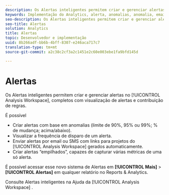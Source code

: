 ```yaml
---
description: Os Alertas inteligentes permitem criar e gerenciar alertas na Analysis Workspace, com visualização de alertas e contribuição de regras.
keywords: Implementação do Analytics, alerta, anomalias, anomalia, email, sms, várias métricas
seo-description: Os Alertas inteligentes permitem criar e gerenciar alertas na Analysis Workspace, com visualização de alertas e contribuição de regras.
seo-title: Alertas
solution: Analytics
title: Alertas
topic: Desenvolvedor e implementação
uuid: 8b266adf-bb6b-4bff-8307-e246aca717c7
translation-type: tm+mt
source-git-commit: a2c38c2cf3a2c1451e2c60e003ebe1fa9bfd145d

---
```



# Alertas

Os Alertas inteligentes permitem criar e gerenciar alertas no [!UICONTROL Analysis Workspace], completos com visualização de alertas e contribuição de regras.

É possível 

* Criar alertas com base em anomalias (limite de 90%, 95% ou 99%; % de mudança; acima/abaixo).
* Visualizar a frequência de disparo de um alerta.
* Enviar alertas por email ou SMS com links para projetos do [!UICONTROL Analysis Workspace] gerados automaticamente.
* Criar alertas “empilhados”, capazes de capturar várias métricas de uma só alerta.

É possível acessar esse novo sistema de Alertas em **[!UICONTROL Mais]** &gt; **[!UICONTROL Alertas]** em qualquer relatório no Reports &amp; Analytics.

Consulte Alertas [](https://marketing.adobe.com/resources/help/en_US/analytics/analysis-workspace/intellligent_alerts.html) inteligentes na Ajuda da [!UICONTROL Analysis Workspace] .
